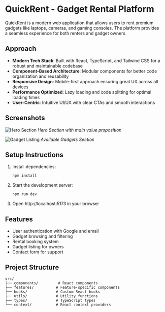 # QuickRent - Gadget Rental Platform

QuickRent is a modern web application that allows users to rent premium gadgets like laptops, cameras, and gaming consoles. The platform provides a seamless experience for both renters and gadget owners.

## Approach

- **Modern Tech Stack**: Built with React, TypeScript, and Tailwind CSS for a robust and maintainable codebase
- **Component-Based Architecture**: Modular components for better code organization and reusability
- **Responsive Design**: Mobile-first approach ensuring great UX across all devices
- **Performance Optimized**: Lazy loading and code splitting for optimal loading times
- **User-Centric**: Intuitive UI/UX with clear CTAs and smooth interactions

## Screenshots

![Hero Section](https://images.unsplash.com/photo-1468436139062-f60a71c5c892?ixlib=rb-4.0.3&auto=format&fit=crop&w=800&q=80)
*Hero Section with main value proposition*

![Gadget Listing](https://images.unsplash.com/photo-1496181133206-80ce9b88a853?ixlib=rb-4.0.3&auto=format&fit=crop&w=800&q=80)
*Available Gadgets Section*

## Setup Instructions


1. Install dependencies:
   ```bash
   npm install
   ```
3. Start the development server:
   ```bash
   npm run dev
   ```
4. Open http://localhost:5173 in your browser

## Features

- User authentication with Google and email
- Gadget browsing and filtering
- Rental booking system
- Gadget listing for owners
- Contact form for support

## Project Structure

```
src/
├── components/         # React components
├── features/          # Feature-specific components
├── hooks/             # Custom React hooks
├── utils/             # Utility functions
├── types/             # TypeScript types
└── context/           # React context providers
```
